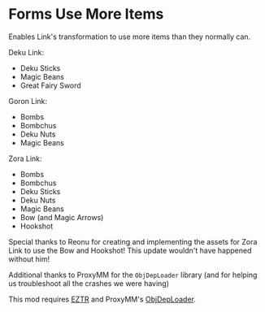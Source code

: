 # Forms Use More Items

Enables Link's transformation to use more items than they normally can.

Deku Link:

* Deku Sticks
* Magic Beans
* Great Fairy Sword

Goron Link:

* Bombs
* Bombchus
* Deku Nuts
* Magic Beans

Zora Link:

* Bombs
* Bombchus
* Deku Sticks
* Deku Nuts
* Magic Beans
* Bow (and Magic Arrows)
* Hookshot

Special thanks to Reonu for creating and implementing the assets for Zora Link to use the Bow and Hookshot! This update wouldn't have happened without him!

Additional thanks to ProxyMM for the `ObjDepLoader` library (and for helping us troubleshoot all the crashes we were having)

This mod requires [EZTR](https://thunderstore.io/c/zelda-64-recompiled/p/LT_Schmiddy/EZ_Text_Replacer_API/) and ProxyMM's [ObjDepLoader](https://thunderstore.io/c/zelda-64-recompiled/p/ProxyMM/ObjDepLoader/).
